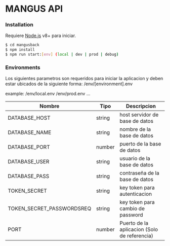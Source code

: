 # MANGUS API

### Installation

Requiere [Node.js](https://nodejs.org/) v8+ para iniciar.

```sh
$ cd mangusback
$ npm install
$ npm run start:[env] (local | dev | prod | debug)
```

### Environments

Los siguientes parametros son requeridos para iniciar la aplicacion y deben estar ubicados de la siguiente forma:
/env/[environment].env

example:
/env/local.env
/env/prod.env
...


| Nombre | Tipo | Descripcion |
| ------ | ------ | ------ |
| DATABASE_HOST | string | host servidor de base de datos |
| DATABASE_NAME | string | nombre de la base de datos |
| DATABASE_PORT | number | puerto de la base de datos |
| DATABASE_USER | string | usuario de la base de datos |
| DATABASE_PASS | string | contraseña de la base de datos |
| TOKEN_SECRET | string | key token para autenticacion |
| TOKEN_SECRET_PASSWORDSREQ | string | key token para cambio de password |
| PORT | number | Puerto de la aplicacion (Solo de referencia) |
